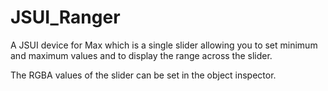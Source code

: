 # JSUI_Ranger

A JSUI device for Max which is a single slider allowing you to set minimum and maximum values and to display the range across the slider. 

The RGBA values of the slider can be set in the object inspector.
